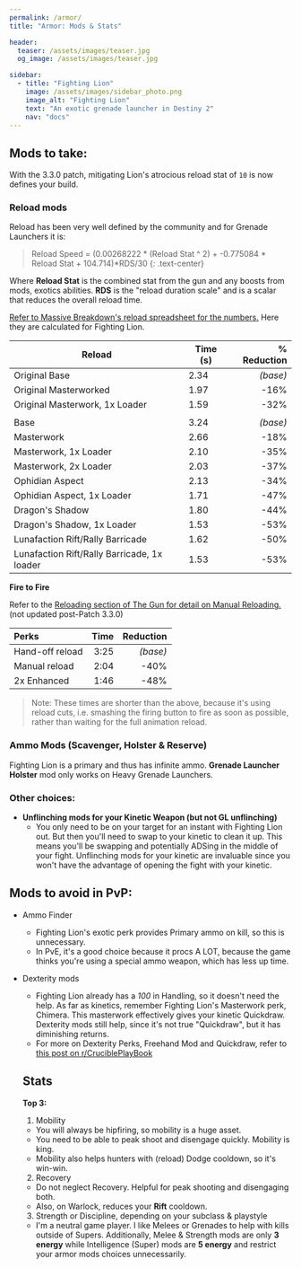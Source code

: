 ```yaml
---
permalink: /armor/
title: "Armor: Mods & Stats"

header:
  teaser: /assets/images/teaser.jpg
  og_image: /assets/images/teaser.jpg

sidebar:
  - title: "Fighting Lion"
    image: /assets/images/sidebar_photo.png
    image_alt: "Fighting Lion"
    text: "An exotic grenade launcher in Destiny 2"
    nav: "docs"
---
```




## Mods to take:


With the 3.3.0 patch, mitigating Lion's atrocious reload stat of `10` is now defines your build.


### Reload mods

Reload has been very well defined by the community and for Grenade Launchers it is:

>Reload Speed = (0.00268222 * (Reload Stat ^ 2) + -0.775084 * Reload Stat + 104.714)*RDS/30
{: .text-center}

Where **Reload Stat** is the combined stat from the gun and any boosts from mods, exotics abilities.
**RDS** is the "reload duration scale" and is a scalar that reduces the overall reload time.

[Refer to Massive Breakdown's reload spreadsheet for the numbers.](https://docs.google.com/spreadsheets/d/1h_xbE4U8JZMCfOqdwg-RqhbBYqaSERFH1wZ7wl5-E2I/edit#gid=778444816) Here they are calculated for Fighting Lion.

| Reload                                        	| Time (s) 	| % Reduction 	|
|-----------------------------------------------	|----------	|------------:	|
| Original Base                                 	| 2.34     	|  _(base)_     |
| Original Masterworked                          	| 1.97     	| -16%         	|
| Original Masterwork, 1x Loader                	| 1.59     	| -32%         	|
|                                               	|          	|             	|
| Base                                          	| 3.24     	| _(base)_     	|
| Masterwork                                    	| 2.66     	| -18%         	|
| Masterwork, 1x Loader                         	| 2.10     	| -35%         	|
| Masterwork, 2x Loader                         	| 2.03     	| -37%         	|
| Ophidian Aspect                               	| 2.13     	| -34%         	|
| Ophidian Aspect, 1x Loader                    	| 1.71     	| -47%         	|
| Dragon's Shadow                               	| 1.80     	| -44%         	|
| Dragon's Shadow, 1x Loader                    	| 1.53     	| -53%         	|
| Lunafaction Rift/Rally Barricade              	| 1.62     	| -50%         	|
| Lunafaction Rift/Rally Barricade, 1x   loader 	| 1.53     	| -53%         	|

**Fire to Fire**

Refer to the [Reloading section of The Gun for detail on Manual Reloading.](/the_gun/#reloading)
(not updated post-Patch 3.3.0)

| Perks       	| Time  	| Reduction |
|:-----------  	|-------:	|---------:	|
| Hand-off reload | 3:25  	| _(base)_  |
| Manual reload   | 2:04  	| -40%  	|
| 2x Enhanced   | 1:46  	| -48%  	|

> Note: These times are shorter than the above, because it's using reload cuts, i.e. smashing the firing button to fire as soon as possible, rather than waiting for the full animation reload.

### Ammo Mods (Scavenger, Holster & Reserve)

Fighting Lion is a primary and thus has infinite ammo.
**Grenade Launcher Holster** mod only works on Heavy Grenade Launchers.

### Other choices:

- **Unflinching mods for your Kinetic Weapon (but not GL unflinching)**
  - You only need to be on your target for an instant with Fighting Lion out. But then you'll need to swap to your kinetic to clean it up. This means you'll be swapping and potentially ADSing in the middle of your fight. Unflinching mods for your kinetic are invaluable since you won't have the advantage of opening the fight with your kinetic.

## Mods to avoid in PvP:

- Ammo Finder
  - Fighting Lion's exotic perk provides Primary ammo on kill, so this is unnecessary.
  - In PvE, it's a good choice because it procs A LOT, because the game thinks you're using a special ammo weapon, which has less up time.
- Dexterity mods
  - Fighting Lion already has a *100* in Handling, so it doesn't need the help. As far as kinetics, remember Fighting Lion's Masterwork perk, Chimera. This masterwork effectively gives your kinetic Quickdraw.  Dexterity mods still help, since it's not true "Quickdraw", but it has diminishing returns.
  - For more on Dexterity Perks, Freehand Mod and Quickdraw, refer to [this post on r/CruciblePlayBook](https://www.reddit.com/r/CruciblePlaybook/comments/a0itxx/massive_breakdown_of_dexterity_perks_with/)

  ## Stats

  **Top 3:**
  1. Mobility
    - You will always be hipfiring, so mobility is a huge asset.
    - You need to be able to peak shoot and disengage quickly. Mobility is king.
    - Mobility also helps hunters with (reload) Dodge cooldown, so it's win-win.
  2. Recovery
    - Do not neglect Recovery. Helpful for peak shooting and disengaging both.
    - Also, on Warlock, reduces your **Rift** cooldown.
  3. Strength or Discipline, depending on your subclass & playstyle
    - I'm a neutral game player. I like Melees or Grenades to help with kills outside of Supers. Additionally, Melee & Strength mods are only **3 energy** while Intelligence (Super) mods are **5 energy** and restrict your armor mods choices unnecessarily.
